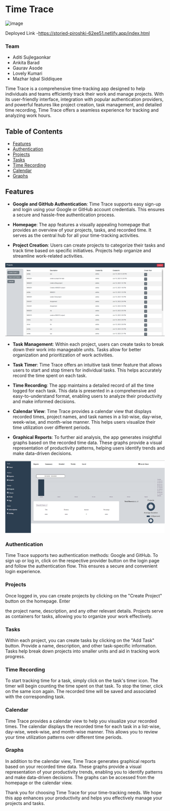 # Time Trace

![image](https://github.com/AditiKulkarni1697/potent-voyage-8716/assets/121330309/e2cc062f-84e3-4174-90cb-b44c77622ae7)

Deployed Link -https://storied-piroshki-62ee51.netlify.app/index.html

### Team 
- Aditi Sujlegaonkar
- Ankita Barad
- Gaurav Asode
- Lovely Kumari
- Mazhar Iqbal Siddiquee


Time Trace is a comprehensive time-tracking app designed to help individuals and teams efficiently track their work and manage projects. With its user-friendly interface, integration with popular authentication providers, and powerful features like project creation, task management, and detailed time recording, Time Trace offers a seamless experience for tracking and analyzing work hours.

## Table of Contents
- [Features](#features)
- [Authentication](#authentication)
- [Projects](#projects)
- [Tasks](#tasks)
- [Time Recording](#time-recording)
- [Calendar](#calendar)
- [Graphs](#graphs)



## Features

- **Google and GitHub Authentication**: Time Trace supports easy sign-up and login using your Google or GitHub account credentials. This ensures a secure and hassle-free authentication process.

- **Homepage**: The app features a visually appealing homepage that provides an overview of your projects, tasks, and recorded time. It serves as the central hub for all your time-tracking activities.

- **Project Creation**: Users can create projects to categorize their tasks and track time based on specific initiatives. Projects help organize and streamline work-related activities.

 <img src="./Frontend/homepage/images/Screenshot 2023-06-18 200031.png" alt="project">
 

- **Task Management**: Within each project, users can create tasks to break down their work into manageable units. Tasks allow for better organization and prioritization of work activities.

- **Task Timer**: Time Trace offers an intuitive task timer feature that allows users to start and stop timers for individual tasks. This helps accurately record the time spent on each task.

- **Time Recording**: The app maintains a detailed record of all the time logged for each task. This data is presented in a comprehensive and easy-to-understand format, enabling users to analyze their productivity and make informed decisions.

- **Calendar View**: Time Trace provides a calendar view that displays recorded times, project names, and task names in a list-wise, day-wise, week-wise, and month-wise manner. This helps users visualize their time utilization over different periods.

- **Graphical Reports**: To further aid analysis, the app generates insightful graphs based on the recorded time data. These graphs provide a visual representation of productivity patterns, helping users identify trends and make data-driven decisions.

<img src="./Frontend/homepage/images/Screenshot 2023-06-18 200126.png" alt="project">



### Authentication

Time Trace supports two authentication methods: Google and GitHub. To sign up or log in, click on the respective provider button on the login page and follow the authentication flow. This ensures a secure and convenient login experience.

### Projects

Once logged in, you can create projects by clicking on the "Create Project" button on the homepage. Enter

 the project name, description, and any other relevant details. Projects serve as containers for tasks, allowing you to organize your work effectively.

### Tasks

Within each project, you can create tasks by clicking on the "Add Task" button. Provide a name, description, and other task-specific information. Tasks help break down projects into smaller units and aid in tracking work progress.

### Time Recording

To start tracking time for a task, simply click on the task's timer icon. The timer will begin counting the time spent on that task. To stop the timer, click on the same icon again. The recorded time will be saved and associated with the corresponding task.

### Calendar

Time Trace provides a calendar view to help you visualize your recorded times. The calendar displays the recorded time for each task in a list-wise, day-wise, week-wise, and month-wise manner. This allows you to review your time utilization patterns over different time periods.

### Graphs

In addition to the calendar view, Time Trace generates graphical reports based on your recorded time data. These graphs provide a visual representation of your productivity trends, enabling you to identify patterns and make data-driven decisions. The graphs can be accessed from the homepage or the calendar view.




Thank you for choosing Time Trace for your time-tracking needs. We hope this app enhances your productivity and helps you effectively manage your projects and tasks.

